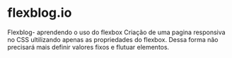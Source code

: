 # flexblog.io
Flexblog- aprendendo o uso do flexbox 
Criação de uma pagina responsiva no CSS ultilizando apenas as propriedades do flexbox. Dessa forma não precisará mais definir valores fixos e flutuar elementos.
 
